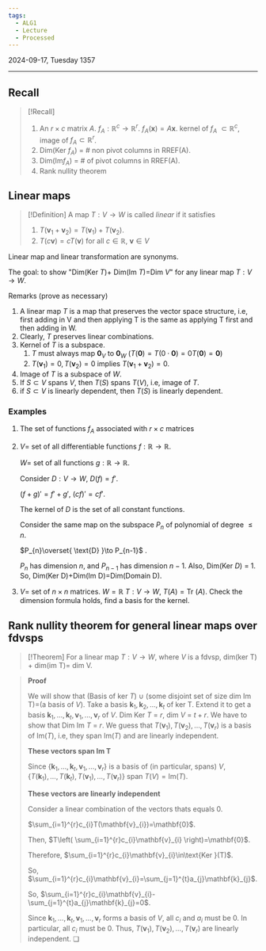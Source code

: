 ```yaml
---
tags:
  - ALG1
  - Lecture
  - Processed
---
```

2024-09-17, Tuesday
1357

---

## Recall

>[!Recall]
>1. An $r\times c$ matrix $A$. $f_{A}:\mathbb{R}^{c}\to \mathbb{R}^{r}$. $f_{A}(\mathbf{x})=A\mathbf{x}$. kernel of $f_{A}$ $\subset \mathbb{R}^{c}$, image of $f_{A}\subset \mathbb{R}^{r}$. 
>2. Dim(Ker $f_{A}$) = # non pivot columns in RREF(A).
>3. Dim(Im$f_{A}$) = # of pivot columns in RREF(A). 
>4. Rank nullity theorem

## Linear maps

>[!Definition]
>A map $T:V\to W$ is called *linear* if it satisfies 
>1. $T(\mathbf{v}_{1}+\mathbf{v}_{2})=T(\mathbf{v}_{1})+T(\mathbf{v}_{2})$.
>2. $T(c\mathbf{v})=cT(\mathbf{v})$ for all $c\in \mathbb{R}$, $\mathbf{v}\in V$

Linear map and linear transformation are synonyms.

The goal: to show "Dim(Ker $T$)+ Dim(Im $T$)=Dim $V$" for any linear map $T:V\to W$.

Remarks (prove as necessary)
1. A linear map $T$ is a map that preserves the vector space structure, i.e, first adding in V and then applying T is the same as applying T first and then adding in W.
2. Clearly, $T$ preserves linear combinations.
3. Kernel of $T$ is a subspace. 
	1. $T$ must always map $\mathbf{0}_{V}$ to $\mathbf{0}_{W}$ ($T(\mathbf{0})=T(0\cdot\mathbf{0})=0T(\mathbf{0})=\mathbf{0}$)
	2. $T(\mathbf{v}_{1})=0, T(\mathbf{v}_{2})=0$ implies $T(\mathbf{v}_{1}+\mathbf{v}_{2})=0$.
4. Image of $T$ is a subspace of $W$.
5. If $S\subset V$ spans $V$, then $T(S)$ spans $T(V)$, i.e, image of $T$.
6. if $S\subset V$ is linearly dependent, then $T(S)$ is linearly dependent.

### Examples

1. The set of functions $f_{A}$ associated with $r\times c$ matrices
2. $V$= set of all differentiable functions $f:\mathbb{R}\to\mathbb{R}$.
   
   $W$= set of all functions $g:\mathbb{R}\to \mathbb{R}$.
   
   Consider $D:V\to W$, $D(f)=f'$.
   
   $(f+g)'=f'+g'$, $(cf)'=cf'$.
   
   The kernel of $D$ is the set of all constant functions.
   
   Consider the same map on the subspace $P_{n}$ of polynomial of degree $\le n$.
   
   $P_{n}\overset{ \text{D} }\to P_{n-1}$ .
   
   $P_{n}$ has dimension $n$, and $P_{n-1}$ has dimension $n-1$. Also, Dim(Ker $D$) = 1. 
   So, Dim(Ker D)+Dim(Im D)=Dim(Domain D).
3. $V$= set of $n\times n$ matrices. 
   $W=\mathbb{R}$
   $T: V\to W$, $T(A)=\text{Tr }(A)$.
   Check the dimension formula holds, find a basis for the kernel.


## Rank nullity theorem for general linear maps over fdvsps

>[!Theorem]
>For a linear map $T:V\to W$, where $V$ is a fdvsp, dim(ker T) + dim(im T)= dim V.

>**Proof**
>
>We will show that (Basis of ker $T$) $\cup$ (some disjoint set of size dim Im T)=(a basis of $V$). Take a basis $\mathbf{k}_{1}, \mathbf{k}_{2}, \dots, \mathbf{k}_{t}$ of ker T. Extend it to get a basis $\mathbf{k}_{1}, \dots, \mathbf{k}_{t}, \mathbf{v}_{1}, \dots, \mathbf{v}_{r}$ of $V$. Dim Ker $T$ = $r$, dim $V$ = $t+r$. We have to show that Dim Im $T$ = $r$. We guess that $T(\mathbf{v}_{1}), T(\mathbf{v}_{2}), \dots, T(\mathbf{v}_{r})$ is a basis of $\mathrm{Im}(T)$, i.e, they span $\mathrm{Im}(T)$ and are linearly independent.
>
>
>**These vectors span Im T**
>
>Since $\{\mathbf{k}_{1}, \dots, \mathbf{k}_{t}, \mathbf{v}_{1}, \dots, \mathbf{v}_{r}\}$ is a basis of (in particular, spans) $V$, $\{T(\mathbf{k}_{1}), \dots, T(\mathbf{k}_{t}), T(\mathbf{v}_{1}), \dots, T(\mathbf{v}_{r})\}$ span $T(V)=\mathrm{Im} (T)$.
>
>
>**These vectors are linearly independent**
>
>Consider a linear combination of  the vectors thats equals 0.
>
>$\sum_{i=1}^{r}c_{i}T(\mathbf{v}_{i})=\mathbf{0}$.
>
>Then, $T\left( \sum_{i=1}^{r}c_{i}\mathbf{v}_{i} \right)=\mathbf{0}$. 
>
>Therefore, $\sum_{i=1}^{r}c_{i}\mathbf{v}_{i}\in\text{Ker }(T)$.
>
>So, $\sum_{i=1}^{r}c_{i}\mathbf{v}_{i}=\sum_{j=1}^{t}a_{j}\mathbf{k}_{j}$.
>
>So, $\sum_{i=1}^{r}c_{i}\mathbf{v}_{i}-\sum_{j=1}^{t}a_{j}\mathbf{k}_{j}=0$.
>
>Since $\mathbf{k}_{1}, \dots, \mathbf{k}_{t}, \mathbf{v}_{1}, \dots, \mathbf{v}_{r}$  forms a basis of $V$, all $c_{i}$ and $a_{i}$ must be $0$. In particular, all $c_{i}$ must be $0$. Thus, $T(\mathbf{v}_{1}), T(\mathbf{v}_{2}), \dots, T(\mathbf{v}_{r})$ are linearly independent. ❏